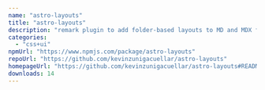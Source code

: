 ```yaml
---
name: "astro-layouts"
title: "astro-layouts"
description: "remark plugin to add folder-based layouts to MD and MDX files in Astro"
categories:
  - "css+ui"
npmUrl: "https://www.npmjs.com/package/astro-layouts"
repoUrl: "https://github.com/kevinzunigacuellar/astro-layouts"
homepageUrl: "https://github.com/kevinzunigacuellar/astro-layouts#README"
downloads: 14
---
```

